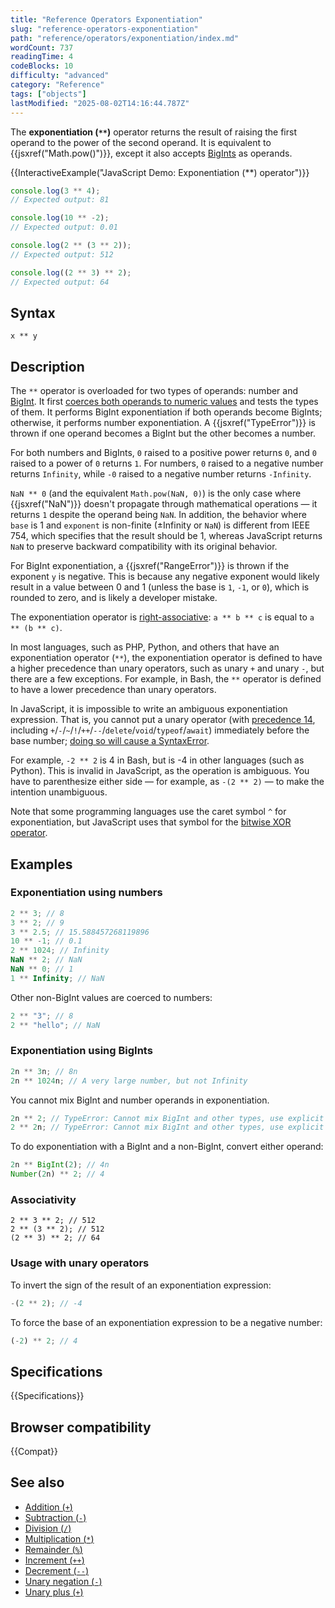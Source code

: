 ```yaml
---
title: "Reference Operators Exponentiation"
slug: "reference-operators-exponentiation"
path: "reference/operators/exponentiation/index.md"
wordCount: 737
readingTime: 4
codeBlocks: 10
difficulty: "advanced"
category: "Reference"
tags: ["objects"]
lastModified: "2025-08-02T14:16:44.787Z"
---
```



The **exponentiation (`**`)** operator returns the result of raising the first operand to the power of the second operand. It is equivalent to {{jsxref("Math.pow()")}}, except it also accepts [BigInts](/en-US/docs/Web/JavaScript/Reference/Global_Objects/BigInt) as operands.

{{InteractiveExample("JavaScript Demo: Exponentiation (**) operator")}}

```js interactive-example
console.log(3 ** 4);
// Expected output: 81

console.log(10 ** -2);
// Expected output: 0.01

console.log(2 ** (3 ** 2));
// Expected output: 512

console.log((2 ** 3) ** 2);
// Expected output: 64
```

## Syntax

```js-nolint
x ** y
```

## Description

The `**` operator is overloaded for two types of operands: number and [BigInt](/en-US/docs/Web/JavaScript/Reference/Global_Objects/BigInt). It first [coerces both operands to numeric values](/en-US/docs/Web/JavaScript/Guide/Data_structures#numeric_coercion) and tests the types of them. It performs BigInt exponentiation if both operands become BigInts; otherwise, it performs number exponentiation. A {{jsxref("TypeError")}} is thrown if one operand becomes a BigInt but the other becomes a number.

For both numbers and BigInts, `0` raised to a positive power returns `0`, and `0` raised to a power of `0` returns `1`. For numbers, `0` raised to a negative number returns `Infinity`, while `-0` raised to a negative number returns `-Infinity`.

`NaN ** 0` (and the equivalent `Math.pow(NaN, 0)`) is the only case where {{jsxref("NaN")}} doesn't propagate through mathematical operations — it returns `1` despite the operand being `NaN`. In addition, the behavior where `base` is 1 and `exponent` is non-finite (±Infinity or `NaN`) is different from IEEE 754, which specifies that the result should be 1, whereas JavaScript returns `NaN` to preserve backward compatibility with its original behavior.

For BigInt exponentiation, a {{jsxref("RangeError")}} is thrown if the exponent `y` is negative. This is because any negative exponent would likely result in a value between 0 and 1 (unless the base is `1`, `-1`, or `0`), which is rounded to zero, and is likely a developer mistake.

The exponentiation operator is [right-associative](/en-US/docs/Web/JavaScript/Reference/Operators/Operator_precedence): `a ** b ** c` is equal to `a ** (b ** c)`.

In most languages, such as PHP, Python, and others that have an exponentiation operator (`**`), the exponentiation operator is defined to have a higher precedence than unary operators, such as unary `+` and unary `-`, but there are a few exceptions. For example, in Bash, the `**` operator is defined to have a lower precedence than unary operators.

In JavaScript, it is impossible to write an ambiguous exponentiation expression. That is, you cannot put a unary operator (with [precedence 14](/en-US/docs/Web/JavaScript/Reference/Operators/Operator_precedence#table), including `+`/`-`/`~`/`!`/`++`/`--`/`delete`/`void`/`typeof`/`await`) immediately before the base number; [doing so will cause a SyntaxError](/en-US/docs/Web/JavaScript/Reference/Errors/Unparenthesized_unary_expr_lhs_exponentiation).

For example, `-2 ** 2` is 4 in Bash, but is -4 in other languages (such as Python). This is invalid in JavaScript, as the operation is ambiguous. You have to parenthesize either side — for example, as `-(2 ** 2)` — to make the intention unambiguous.

Note that some programming languages use the caret symbol `^` for exponentiation, but JavaScript uses that symbol for the [bitwise XOR operator](/en-US/docs/Web/JavaScript/Reference/Operators/Bitwise_XOR).

## Examples

### Exponentiation using numbers

```js
2 ** 3; // 8
3 ** 2; // 9
3 ** 2.5; // 15.588457268119896
10 ** -1; // 0.1
2 ** 1024; // Infinity
NaN ** 2; // NaN
NaN ** 0; // 1
1 ** Infinity; // NaN
```

Other non-BigInt values are coerced to numbers:

```js
2 ** "3"; // 8
2 ** "hello"; // NaN
```

### Exponentiation using BigInts

```js
2n ** 3n; // 8n
2n ** 1024n; // A very large number, but not Infinity
```

You cannot mix BigInt and number operands in exponentiation.

```js example-bad
2n ** 2; // TypeError: Cannot mix BigInt and other types, use explicit conversions
2 ** 2n; // TypeError: Cannot mix BigInt and other types, use explicit conversions
```

To do exponentiation with a BigInt and a non-BigInt, convert either operand:

```js
2n ** BigInt(2); // 4n
Number(2n) ** 2; // 4
```

### Associativity

```js-nolint
2 ** 3 ** 2; // 512
2 ** (3 ** 2); // 512
(2 ** 3) ** 2; // 64
```

### Usage with unary operators

To invert the sign of the result of an exponentiation expression:

```js
-(2 ** 2); // -4
```

To force the base of an exponentiation expression to be a negative number:

```js
(-2) ** 2; // 4
```

## Specifications

{{Specifications}}

## Browser compatibility

{{Compat}}

## See also

- [Addition (`+`)](/en-US/docs/Web/JavaScript/Reference/Operators/Addition)
- [Subtraction (`-`)](/en-US/docs/Web/JavaScript/Reference/Operators/Subtraction)
- [Division (`/`)](/en-US/docs/Web/JavaScript/Reference/Operators/Division)
- [Multiplication (`*`)](/en-US/docs/Web/JavaScript/Reference/Operators/Multiplication)
- [Remainder (`%`)](/en-US/docs/Web/JavaScript/Reference/Operators/Remainder)
- [Increment (`++`)](/en-US/docs/Web/JavaScript/Reference/Operators/Increment)
- [Decrement (`--`)](/en-US/docs/Web/JavaScript/Reference/Operators/Decrement)
- [Unary negation (`-`)](/en-US/docs/Web/JavaScript/Reference/Operators/Unary_negation)
- [Unary plus (`+`)](/en-US/docs/Web/JavaScript/Reference/Operators/Unary_plus)
